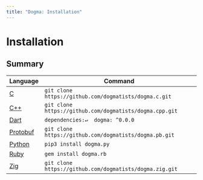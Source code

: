 ```yaml
---
title: "Dogma: Installation"
---
```


# Installation

## Summary

Language        | Command
:---------------| --------------------------------------------------------------
[C][]           | `git clone https://github.com/dogmatists/dogma.c.git`
[C++][]         | `git clone https://github.com/dogmatists/dogma.cpp.git`
[Dart][]        | `dependencies:↵  dogma: ^0.0.0`
[Protobuf][]    | `git clone https://github.com/dogmatists/dogma.pb.git`
[Python][]      | `pip3 install dogma.py`
[Ruby][]        | `gem install dogma.rb`
[Zig][]         | `git clone https://github.com/dogmatists/dogma.zig.git`

[C]:        https://github.com/dogmatists/dogma.c
[C++]:      https://github.com/dogmatists/dogma.cpp
[Dart]:     https://github.com/dogmatists/dogma.dart
[Protobuf]: https://github.com/dogmatists/dogma.pb
[Python]:   https://github.com/dogmatists/dogma.py
[Ruby]:     https://github.com/dogmatists/dogma.rb
[Zig]:      https://github.com/dogmatists/dogma.zig
